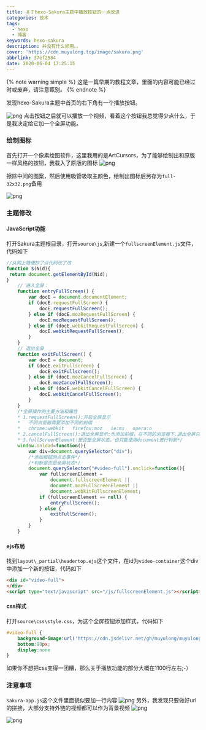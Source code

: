 ```yaml
---
title: 关于hexo-Sakura主题中播放按钮的一点改进
categories: 技术
tags:
  - hexo
  - 博客
keywords: hexo-sakura
description: 并没有什么卵用。。
cover: 'https://cdn.muyulong.top/image/sakura.png'
abbrlink: 37ef2584
date: 2020-06-04 17:25:15
---
```


{% note warning simple %}
这是一篇早期的教程文章，里面的内容可能已经过时或废弃，请注意甄别。
{% endnote %}

发现hexo-Sakura主题中首页的右下角有一个播放按钮。

![png](https://cdn.muyulong.top/image/20200607173620.png)
点击按钮之后就可以播放一个视频，看着这个按钮我总觉得少点什么，于是我决定给它加一个全屏功能。

### 绘制图标

首先打开一个像素绘图软件，这里我用的是ArtCursors，为了能够绘制出和原版一样风格的按钮，我载入了原版的图标
![png](https://cdn.muyulong.top/image/20200607174527.png)

擦除中间的图案，然后使用吸管吸取主颜色，绘制出图标后另存为`full-32x32.png`备用

![png](https://cdn.muyulong.top/image/20200607174736.png)

### 主题修改

#### JavaScript功能

打开Sakura主题根目录，打开`source\js`,新建一个`fullscreenElement.js`文件，代码如下

```javascript
//从网上随便抄了点代码改了改
function $(Nid){
 return document.getElementById(Nid);
}
    // 进入全屏：
    function entryFullScreen() {
        var docE = document.documentElement;
        if (docE.requestFullScreen) {
            docE.requestFullScreen();
        } else if (docE.mozRequestFullScreen) {
            docE.mozRequestFullScreen();
        } else if (docE.webkitRequestFullScreen) {
            docE.webkitRequestFullScreen();
        }
    }
    // 退出全屏
    function exitFullScreen() {
        var docE = document;
        if (docE.exitFullscreen) {
            docE.exitFullscreen();
        } else if (docE.mozCancelFullScreen) {
            docE.mozCancelFullScreen();
        } else if (docE.webkitCancelFullScreen) {
            docE.webkitCancelFullScreen();
        }
    }
    /*全屏操作的主要方法和属性
    * 1.requestFullScreen():开启全屏显示
    *   不同浏览器需要添加不同的前缀
    *   chrome:webkit   firefox:moz   ie:ms   opera:o
    * 2.cancelFullScreen():退出全屏显示:也添加前缀，在不同的浏览器下.退出全屏只能使用document来实现
    * 3.fullScreenElement:是否是全屏状态，也只能使用document进行判断*/
    window.onload=function(){
        var div=document.querySelector("div");
        /*添加按钮的点击事件*/
        /*判断是否是全屏状态*/
        document.querySelector("#video-full").onclick=function(){
            var fullscreenElement =
                document.fullscreenElement ||
                document.mozFullScreenElement ||
                document.webkitFullscreenElement;
            if (fullscreenElement == null) {
                entryFullScreen();
            } else {
                exitFullScreen();
            }
        }
    }
```

#### ejs布局

找到`layout\_partial\headertop.ejs`这个文件，在id为`video-container`这个div中添加一个新的按钮，代码如下

```html
<div id="video-full">
</div>
<script type="text/javascript" src="/js/fullscreenElement.js"></script>
```

#### css样式

打开`source\css\style.css`，为这个全屏按钮添加样式，代码如下

```css
#video-full {
    background-image:url('https://cdn.jsdelivr.net/gh/muyulong/muyulong@V0.8/img/other/full@32x32.png');
    bottom:90px;
    display:none
}
```

如果你不想把css变得一团糟，那么关于播放功能的部分大概在1100行左右;-）

### 注意事项

`sakura-app.js`这个文件里面貌似要加一行内容
![png](https://cdn.muyulong.top/image/202108200127915.png)
另外，我发现只要做好url的拼接，大部分支持外链的视频都可以作为背景视频
![png](https://cdn.muyulong.top/image/202108200128010.png)

![png](https://cdn.muyulong.top/image/0a0272a146a632bb1cbd43998493085a.jpg)
